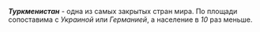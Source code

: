 <!--2023-11-06 01:41:00-->
***Туркменистан*** - одна из самых закрытых стран мира. По площади сопоставима с *Украиной* или *Германией*,
а население в *10* раз меньше.
